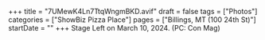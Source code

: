 +++
title = "7UMewK4Ln7TtqWngmBKD.avif"
draft = false
tags = ["Photos"]
categories = ["ShowBiz Pizza Place"]
pages = ["Billings, MT (100 24th St)"]
startDate = ""
+++
Stage Left on March 10, 2024. (PC: Con Mag)
